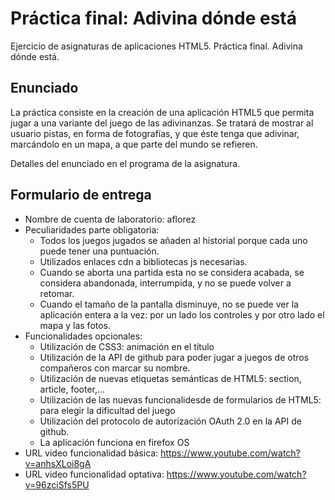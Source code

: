 # Práctica final: Adivina dónde está

Ejercicio de asignaturas de aplicaciones HTML5. Práctica final. Adivina dónde está.

## Enunciado

La práctica consiste en la creación de una aplicación HTML5 que permita jugar a una variante del juego de las adivinanzas. Se tratará de mostrar al usuario pistas, en forma de fotografías, y que éste tenga que adivinar, marcándolo en un mapa, a que parte del mundo se refieren.

Detalles del enunciado en el programa de la asignatura.

## Formulario de entrega

* Nombre de cuenta de laboratorio: aflorez
* Peculiaridades parte obligatoria: 
  * Todos los juegos jugados se añaden al historial porque cada uno puede tener una puntuación.
  * Utilizados enlaces cdn a bibliotecas js necesarias.
  * Cuando se aborta una partida esta no se considera acabada, se considera abandonada, interrumpida, y no se puede volver a retomar.
  * Cuando el tamaño de la pantalla disminuye, no se puede ver la aplicación entera a la vez: por un lado los controles y por otro lado el mapa y las fotos.
* Funcionalidades opcionales:
  * Utilización de CSS3: animación en el título
  * Utilización de la API de github para poder jugar a juegos de otros compañeros con marcar su nombre.
  * Utilización de nuevas etiquetas semánticas de HTML5: section, article, footer,...
  * Utilización de las nuevas funcionalidesde de formularios de HTML5: para elegir la dificultad del juego
  * Utilización del protocolo de autorización OAuth 2.0 en la API de github.
  * La aplicación funciona en firefox OS
* URL video funcionalidad básica: https://www.youtube.com/watch?v=anhsXLoi8gA
* URL video funcionalidad optativa: https://www.youtube.com/watch?v=96zciSfs5PU
